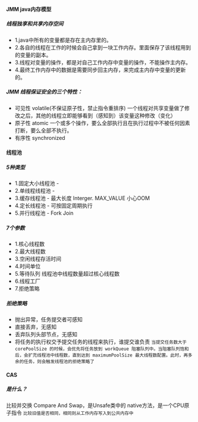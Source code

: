 #### JMM java内存模型
##### 线程独享和共享内存空间
- 1.java中所有的变量都是存在主内存里的。
- 2.各自的线程在工作的时候会自己拿到一块工作内存。里面保存了该线程用到的变量的副本。
- 3.线程对变量的操作，都是对自己工作内存中变量的操作，不能操作主内存。
- 4.最终工作内存中的数据是需要同步回主内存，来完成主内存中变量的更新的。

##### JMM 线程保证安全的三个特性：
- 可见性 volatile(不保证原子性，禁止指令重排序) 一个线程对共享变量做了修改之后，其他的线程立即能够看到（感知到）该变量这种修改（变化）
- 原子性 atomic 一个或多个操作，要么全部执行且在执行过程中不被任何因素打断，要么全部不执行。
- 有序性 synchronized

#### 线程池
##### 5种类型
- 1.固定大小线程池 - 
- 2.单线程线程池 - 
- 3.缓存线程池 - 最大长度 Interger. MAX_VALUE 小心OOM
- 4.定长线程池 - 可按固定周期执行
- 5.并行线程池 - Fork Join

##### 7个参数
- 1.核心线程数
- 2.最大线程数
- 3.空闲线程存活时间
- 4.时间单位
- 5.等待队列 线程池中线程数量超过核心线程数
- 6.线程工厂
- 7.拒绝策略
##### 拒绝策略
- 抛出异常，任务提交者可感知
- 直接丢弃，无感知
- 丢弃队列头部节点，无感知
- 将任务的执行权交予提交任务的线程来执行，谁提交谁负责
`当提交任务数大于 corePoolSize 的时候，会优先将任务放到 workQueue 阻塞队列中。当阻塞队列饱和后，会扩充线程池中线程数，直到达到 maximumPoolSize 最大线程数配置。此时，再多余的任务，则会触发线程池的拒绝策略了`

#### CAS
##### 是什么？
比较并交换 Compare And Swap，是Unsafe类中的 native方法，是一个CPU原子指令
`比较旧值是否相同，相同则从工作内存写入到公共内存中`